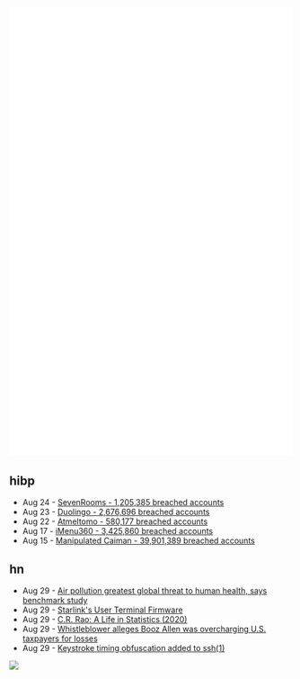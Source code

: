 ![Metrics](https://raw.githubusercontent.com/phixion/phixion/master/metrics.svg)

## hibp

<!--
for https://github.com/phixion/phixion/blob/main/.github/workflows/feeds.yml
-->
<!--START_SECTION:haveibeenpwnd-->
- Aug 24 - [SevenRooms - 1,205,385 breached accounts](https://haveibeenpwned.com/PwnedWebsites#SevenRooms)
- Aug 23 - [Duolingo - 2,676,696 breached accounts](https://haveibeenpwned.com/PwnedWebsites#Duolingo)
- Aug 22 - [Atmeltomo - 580,177 breached accounts](https://haveibeenpwned.com/PwnedWebsites#Atmeltomo)
- Aug 17 - [iMenu360 - 3,425,860 breached accounts](https://haveibeenpwned.com/PwnedWebsites#iMenu360)
- Aug 15 - [Manipulated Caiman - 39,901,389 breached accounts](https://haveibeenpwned.com/PwnedWebsites#ManipulatedCaiman)
<!--END_SECTION:haveibeenpwnd-->

## hn

<!--
for https://github.com/phixion/phixion/blob/main/.github/workflows/feeds.yml
-->
<!--START_SECTION:hn-->
- Aug 29 - [Air pollution greatest global threat to human health, says benchmark study](https://phys.org/news/2023-08-air-pollution-greatest-global-threat.html)
- Aug 29 - [Starlink's User Terminal Firmware](https://blog.quarkslab.com/starlink.html)
- Aug 29 - [C.R. Rao: A Life in Statistics (2020)](https://bhavana.org.in/c-r-rao-a-life-in-statistics/)
- Aug 29 - [Whistleblower alleges Booz Allen was overcharging U.S. taxpayers for losses](https://www.nbcnews.com/news/investigations/marine-sarah-feinberg-whistleblower-booz-allen-69-million-rcna102098)
- Aug 29 - [Keystroke timing obfuscation added to ssh(1)](https://undeadly.org/cgi?action=article;sid=20230829051257)
<!--END_SECTION:hn-->

<!--
for https://yhype.me
-->
![](https://hit.yhype.me/github/profile?user_id=13013670)
